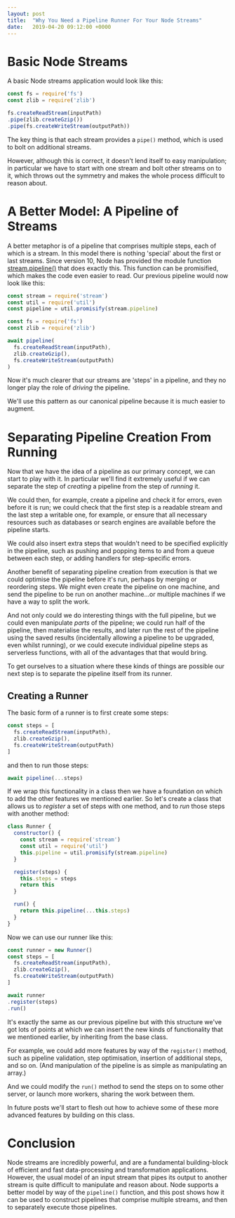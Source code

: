 ```yaml
---
layout: post
title:  "Why You Need a Pipeline Runner For Your Node Streams"
date:   2019-04-20 09:12:00 +0000
---
```


# Basic Node Streams

A basic Node streams application would look like this:

```javascript
const fs = require('fs')
const zlib = require('zlib')

fs.createReadStream(inputPath)
.pipe(zlib.createGzip())
.pipe(fs.createWriteStream(outputPath))
```

The key thing is that each stream provides a `pipe()` method, which is used to bolt on additional streams.

However, although this is correct, it doesn't lend itself to easy manipulation; in particular we have to start with one stream and bolt other streams on to it, which throws out the symmetry and makes the whole process difficult to reason about.

# A Better Model: A Pipeline of Streams

A better metaphor is of a pipeline that comprises multiple steps, each of which is a stream. In this model there is nothing 'special' about the first or last streams. Since version 10, Node has provided the module function [stream.pipeline()](https://nodejs.org/api/stream.html#stream_stream_pipeline_streams_callback) that does exactly this. This function can be promisified, which makes the code even easier to read. Our previous pipeline would now look like this:

```javascript
const stream = require('stream')
const util = require('util')
const pipeline = util.promisify(stream.pipeline)

const fs = require('fs')
const zlib = require('zlib')

await pipeline(
  fs.createReadStream(inputPath),
  zlib.createGzip(),
  fs.createWriteStream(outputPath)
)
```

Now it's much clearer that our streams are 'steps' in a pipeline, and they no longer play the role of *driving* the pipeline.

We'll use this pattern as our canonical pipeline because it is much easier to augment.

# Separating Pipeline Creation From Running

Now that we have the idea of a pipeline as our primary concept, we can start to play with it. In particular we'll find it extremely useful if we can separate the step of *creating* a pipeline from the step of *running* it.

We could then, for example, create a pipeline and check it for errors, even before it is run; we could check that the first step is a readable stream and the last step a writable one, for example, or ensure that all necessary resources such as databases or search engines are available before the pipeline starts.

We could also insert extra steps that wouldn't need to be specified explicitly in the pipeline, such as pushing and popping items to and from a queue between each step, or adding handlers for step-specific errors.

Another benefit of separating pipeline creation from execution is that we could optimise the pipeline before it's run, perhaps by merging or reordering steps. We might even create the pipeline on one machine, and send the pipeline to be run on another machine...or multiple machines if we have a way to split the work.

And not only could we do interesting things with the full pipeline, but we could even manipulate *parts* of the pipeline; we could run half of the pipeline, then materialise the results, and later run the rest of the pipeline using the saved results (incidentally allowing a pipeline to be upgraded, even whilst running), or we could execute individual pipeline steps as serverless functions, with all of the advantages that that would bring.

To get ourselves to a situation where these kinds of things are possible our next step is to separate the pipeline itself from its runner.

## Creating a Runner

The basic form of a runner is to first create some steps:

```javascript
const steps = [
  fs.createReadStream(inputPath),
  zlib.createGzip(),
  fs.createWriteStream(outputPath)
]
```

and then to run those steps:

```javascript
await pipeline(...steps)
```

If we wrap this functionality in a class then we have a foundation on which to add the other features we mentioned earlier. So let's create a class that allows us to *register* a set of steps with one method, and to *run* those steps with another method:

```javascript
class Runner {
  constructor() {
    const stream = require('stream')
    const util = require('util')
    this.pipeline = util.promisify(stream.pipeline)
  }

  register(steps) {
    this.steps = steps
    return this
  }

  run() {
    return this.pipeline(...this.steps)
  }
}
```

Now we can use our runner like this:

```javascript
const runner = new Runner()
const steps = [
  fs.createReadStream(inputPath),
  zlib.createGzip(),
  fs.createWriteStream(outputPath)
]

await runner
.register(steps)
.run()
```

It's exactly the same as our previous pipeline but with this structure we've got lots of points at which we can insert the new kinds of functionality that we mentioned earlier, by inheriting from the base class.

For example, we could add more features by way of the `register()` method, such as pipeline validation, step optimisation, insertion of additional steps, and so on. (And manipulation of the pipeline is as simple as manipulating an array.)

And we could modify the `run()` method to send the steps on to some other server, or launch more workers, sharing the work between them.

In future posts we'll start to flesh out how to achieve some of these more advanced features by building on this class.

# Conclusion

Node streams are incredibly powerful, and are a fundamental building-block of efficient and fast data-processing and transformation applications. However, the usual model of an input stream that pipes its output to another stream is quite difficult to manipulate and reason about. Node supports a better model by way of the `pipeline()` function, and this post shows how it can be used to construct pipelines that comprise multiple streams, and then to separately execute those pipelines.